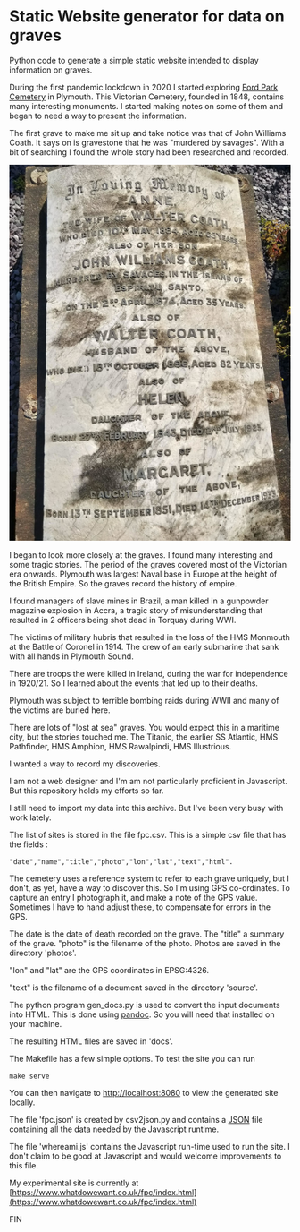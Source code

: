 Static Website generator for data on graves
===========================================

Python code to generate a simple static website intended to display information on graves.

During the first pandemic lockdown in 2020 I started exploring [Ford Park Cemetery][1] in Plymouth. This Victorian Cemetery, founded in 1848, contains many interesting monuments. I started making notes on some of them and began to need a way to present the information.

The first grave to make me sit up and take notice was that of 
John Williams Coath. It says on is gravestone that he was "murdered by savages". With a bit of searching I found the whole story had been researched and recorded.

![murdered by savages](photos/IMG_20200524_172140.jpg)

I began to look more closely at the graves. I found many interesting and some tragic stories. The period of the graves covered most of the Victorian era onwards. Plymouth was largest Naval base in Europe at the height of the British Empire. So the graves record the history of empire.

I found managers of slave mines in Brazil, a man killed in a gunpowder magazine explosion in Accra, a tragic story of misunderstanding that resulted in 2 officers being shot dead in Torquay during WWI.

The victims of military hubris that resulted in the loss of the HMS Monmouth at the Battle of Coronel in 1914. The crew of an early submarine that sank with all hands in Plymouth Sound.

There are troops the were killed in Ireland, during the war for independence in 1920/21. So I learned about the events that led up to their deaths.

Plymouth was subject to terrible bombing raids during WWII and many of the victims are buried here.

There are lots of "lost at sea" graves. You would expect this in a maritime city, but the stories touched me. The Titanic, the earlier SS Atlantic, HMS Pathfinder,
HMS Amphion, HMS Rawalpindi, HMS Illustrious.

I wanted a way to record my discoveries.

I am not a web designer and I'm am not particularly proficient in Javascript. But this repository holds my efforts so far.

I still need to import my data into this archive. But I've been very busy with work lately.

The list of sites is stored in the file fpc.csv. This is a simple csv file that has the fields :

    "date","name","title","photo","lon","lat","text","html".

The cemetery uses a reference system to refer to each grave uniquely, but I don't, as yet, have a way to discover this. So I'm using GPS co-ordinates. To capture an entry I photograph it, and make a note of the GPS value. Sometimes I have to hand adjust these, to compensate for errors in the GPS.

The date is the date of death recorded on the grave. The "title" a summary of the grave. "photo" is the filename of the photo. Photos are saved in the directory 'photos'.

"lon" and "lat" are the GPS coordinates in EPSG:4326.

"text" is the filename of a document saved in the directory 'source'.

The python program gen_docs.py is used to convert the input documents into HTML. This is done using
[pandoc](https://pandoc.org/). So you will need that installed on your machine.

The resulting HTML files are saved in 'docs'.

The Makefile has a few simple options. To test the site you can run

    make serve

You can then navigate to
[http://localhost:8080](http://localhost:8080)
to view the generated site locally.

The file 'fpc.json' is created by csv2json.py and contains a 
[JSON](https://www.json.org/json-en.html) file containing all the data needed by the Javascript runtime.

The file 'whereami.js' contains the Javascript run-time used to run the site. I don't claim to be good at Javascript and would welcome improvements to this file.

My experimental site is currently at
[https://www.whatdowewant.co.uk/fpc/index.html](https://www.whatdowewant.co.uk/fpc/index.html)

FIN

[1]: https://www.ford-park-cemetery.org/        "Ford Park Cemetery"
